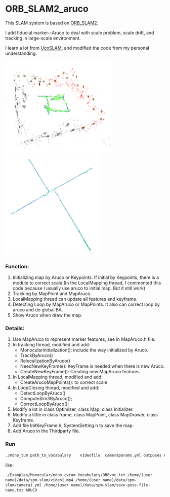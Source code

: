 # ORB_SLAM2_aruco

This SLAM system is based on [ORB_SLAM2](https://github.com/raulmur/ORB_SLAM2.git).

I add fiducial marker--Aruco to deal with scale problem, scale drift, and tracking in large-scale environment.

I learn a lot from [UcoSLAM](http://www.uco.es/investiga/grupos/ava/node/62), and modified the code from my personal understanding.

<img src="map1.png" alt="map1" style="zoom:33%;" />

<img src="large-scene2.png" alt="large-scene2" style="zoom:33%;" />



### Function:

1. Initializing map by Aruco or Keypoints. If initial by Keypoints, there is a module to correct scale.(In the LocalMapping thread, I commented this code because I usually use aruco to initial map. But it still work)
2. Tracking by MapPoint and MapAruco.
3. LocalMapping thread can update all features and keyframe.
4. Detecting Loop by MapAruco or MapPoints. It also can correct loop by aruco and do global BA.
5. Show Aruco when draw the map.

### Details:

1. Use MapAruco to represent marker features, see in MapAruco.h file.
2. In tracking thread, modified and add:
   -  MonocularInitialization(): include the way initialized by Aruco.
   -  TrackByAruco()
   -  RelocalizationByAruco()
   -  NeedNewKeyFrame(): KeyFrame is needed when there is new Aruco.
   -  CreateNewKeyFrame(): Creating new MapAruco features.
3. In LocalMapping thread, modified and add:
   - CreateArucoMapPoints(): to correct scale
4. In LoopClosing thread, modified and add:
   - DetectLoopByAruco()
   - ComputeSim3ByAruco();
   - CorrectLoopByAruco();
5. Modify a lot in class Optimizer, class Map, class Initializer.
6. Modify a little in class frame, class MapPoint, class MapDrawer, class Keyframe.
7. Add file InitKeyFrame.h, SystemSetting.h to save the map. 
8. Add Aruco in the Thirdparty file.

### Run

```bash
./mono_tum path_to_vocabulary    videofile  cameraparams.yml outposes ARUCO_DIC 
```

like:

```
./Examples/Monocular/mono_cvcam Vocabulary/ORBvoc.txt /home/(user name)/data/spm-slam/video1.mp4 /home/(user name)/data/spm-slam/camera1.yml /home/(user name)/data/spm-slam/save-pose-file-name.txt ARUCO  
```

